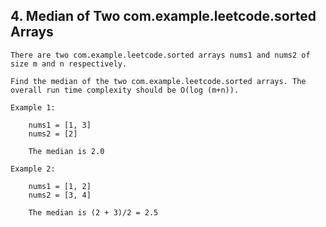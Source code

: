 ## 4\. Median of Two com.example.leetcode.sorted Arrays

    There are two com.example.leetcode.sorted arrays nums1 and nums2 of size m and n respectively.

    Find the median of the two com.example.leetcode.sorted arrays. The overall run time complexity should be O(log (m+n)).

    Example 1:

        nums1 = [1, 3]
        nums2 = [2]

        The median is 2.0

    Example 2:

        nums1 = [1, 2]
        nums2 = [3, 4]

        The median is (2 + 3)/2 = 2.5
 